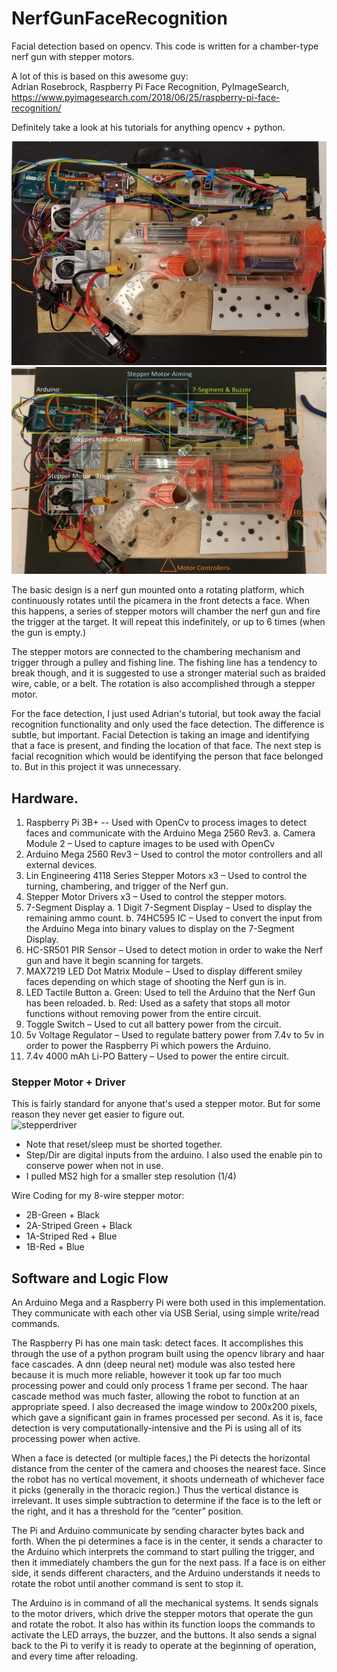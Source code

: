 # NerfGunFaceRecognition  
Facial detection based on opencv. This code is written for a chamber-type nerf gun with stepper motors.  

A lot of this is based on this awesome guy:  
Adrian Rosebrock, Raspberry Pi Face Recognition, PyImageSearch, https://www.pyimagesearch.com/2018/06/25/raspberry-pi-face-recognition/  
  
Definitely take a look at his tutorials for anything opencv + python.  

![nerf1](https://github.com/alailink/NerfGunFaceRecognition/blob/master/nerf1.jpg)  
![nerf2](https://github.com/alailink/NerfGunFaceRecognition/blob/master/nerf2.jpg)  

The basic design is a nerf gun mounted onto a rotating platform, which continuously rotates until the picamera in the front detects a face. When this happens, a series of stepper motors will chamber the nerf gun and fire the trigger at the target. It will repeat this indefinitely, or up to 6 times (when the gun is empty.) 

The stepper motors are connected to the chambering mechanism and trigger through a pulley and fishing line. The fishing line has a tendency to break though, and it is suggested to use a stronger material such as braided wire, cable, or a belt. The rotation is also accomplished through a stepper motor. 

For the face detection, I just used Adrian's tutorial, but took away the facial recognition functionality and only used the face detection. The difference is subtle, but important. Facial Detection is taking an image and identifying that a face is present, and finding the location of that face. The next step is facial recognition which would be identifying the person that face belonged to. But in this project it was unnecessary.
  
## Hardware.
1.	Raspberry Pi 3B+ -- Used with OpenCv to process images to detect faces and communicate with the Arduino Mega 2560 Rev3.
a.	Camera Module 2 – Used to capture images to be used with OpenCv
2.	Arduino Mega 2560 Rev3 – Used to control the motor controllers and all external devices.
3.	Lin Engineering 4118 Series Stepper Motors x3 – Used to control the turning, chambering, and trigger of the Nerf gun.
4.	Stepper Motor Drivers x3 – Used to control the stepper motors.
5.	7-Segment Display
a.	1 Digit 7-Segment Display – Used to display the remaining ammo count.
b.	74HC595 IC – Used to convert the input from the Arduino Mega into binary values to display on the 7-Segment Display.
6.	HC-SR501 PIR Sensor – Used to detect motion in order to wake the Nerf gun and have it begin scanning for targets.
7.	MAX7219 LED Dot Matrix Module – Used to display different smiley faces depending on which stage of shooting the Nerf gun is in.
8.	LED Tactile Button
a.	Green: Used to tell the Arduino that the Nerf Gun has been reloaded.
b.	Red: Used as a safety that stops all motor functions without removing power from the entire circuit.
9.	Toggle Switch – Used to cut all battery power from the circuit.
10.	5v Voltage Regulator – Used to regulate battery power from 7.4v to 5v in order to power the Raspberry Pi which powers the Arduino.
11.	7.4v 4000 mAh Li-PO Battery – Used to power the entire circuit.

### Stepper Motor + Driver  
This is fairly standard for anyone that's used a stepper motor. But for some reason they never get easier to figure out.   
![stepperdriver](https://github.com/alailink/RF-Coupling-Automation/blob/master/FourWireSystem/stepperdriver.jpg)  
* Note that reset/sleep must be shorted together.
* Step/Dir are digital inputs from the arduino. I also used the enable pin to conserve power when not in use.
* I pulled MS2 high for a smaller step resolution (1/4)  
  
Wire Coding for my 8-wire stepper motor:
* 2B-Green + Black 
* 2A-Striped Green + Black
* 1A-Striped Red + Blue
* 1B-Red + Blue  

## Software and Logic Flow  
An Arduino Mega and a Raspberry Pi were both used in this implementation. They communicate with each other via USB Serial, using simple write/read commands.   
  
The Raspberry Pi has one main task: detect faces. It accomplishes this through the use of a python program built using the opencv library and haar face cascades. A dnn (deep neural net) module was also tested here because it is much more reliable, however it took up far too much processing power and could only process 1 frame per second. The haar cascade method was much faster, allowing the robot to function at an appropriate speed. I also decreased the image window to 200x200 pixels, which gave a significant gain in frames processed per second. As it is, face detection is very computationally-intensive and the Pi is using all of its processing power when active.   
	
When a face is detected (or multiple faces,) the Pi detects the horizontal distance from the center of the camera and chooses the nearest face. Since the robot has no vertical movement, it shoots underneath of whichever face it picks (generally in the thoracic region.) Thus the vertical distance is irrelevant. It uses simple subtraction to determine if the face is to the left or the right, and it has a threshold for the “center” position.     
	
The Pi and Arduino communicate by sending character bytes back and forth. When the pi determines a face is in the center, it sends a character to the Arduino which interprets the command to start pulling the trigger, and then it immediately chambers the gun for the next pass. If a face is on either side, it sends different characters, and the Arduino understands it needs to rotate the robot until another command is sent to stop it.  

The Arduino is in command of all the mechanical systems. It sends signals to the motor drivers, which drive the stepper motors that operate the gun and rotate the robot. It also has within its function loops the commands to activate the LED arrays, the buzzer, and the buttons. It also sends a signal back to the Pi to verify it is ready to operate at the beginning of operation, and every time after reloading.  

